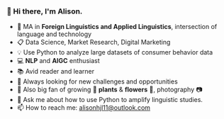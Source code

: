 ### 👋 Hi there, I'm Alison.
 - 📖 MA in **Foreign Linguistics and Applied Linguistics**, intersection of language and technology
 - 📋 Data Science, Market Research, Digital Marketing
 - 💡 Use Python to analyze large datasets of consumer behavior data
 - 💻 **NLP** and **AIGC** enthusiast
 - 📚 Avid reader and learner
 - 👀 Always looking for new challenges and opportunities
 - 🌱 Also big fan of growing :cactus: **plants** & **flowers** 🌷, photography 📷
 - 💬 Ask me about how to use Python to amplify linguistic studies.
 - 📫 How to reach me: alisonhjl11@outlook.com
<!--
**Alisonlll/Alisonlll** is a ✨ _special_ ✨ repository because its `README.md` (this file) appears on your GitHub profile.

Here are some ideas to get you started:

- 🔭 I’m currently working on ...
- 🌱 I’m currently learning ...
- 👯 I’m looking to collaborate on ...
- 🤔 I’m looking for help with ...
- 💬 Ask me about ...
- 📫 How to reach me: ...
- 😄 Pronouns: ...
- ⚡ Fun fact: ...
-->
